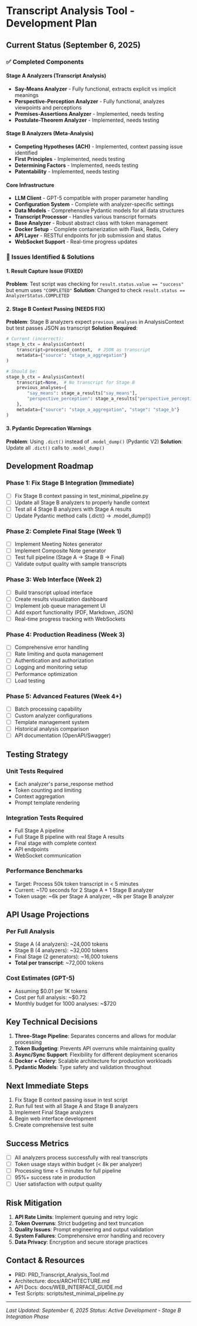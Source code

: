 # Transcript Analysis Tool - Development Plan

## Current Status (September 6, 2025)

### ✅ Completed Components

#### Stage A Analyzers (Transcript Analysis)
- **Say-Means Analyzer** - Fully functional, extracts explicit vs implicit meanings
- **Perspective-Perception Analyzer** - Fully functional, analyzes viewpoints and perceptions
- **Premises-Assertions Analyzer** - Implemented, needs testing
- **Postulate-Theorem Analyzer** - Implemented, needs testing

#### Stage B Analyzers (Meta-Analysis) 
- **Competing Hypotheses (ACH)** - Implemented, context passing issue identified
- **First Principles** - Implemented, needs testing
- **Determining Factors** - Implemented, needs testing  
- **Patentability** - Implemented, needs testing

#### Core Infrastructure
- **LLM Client** - GPT-5 compatible with proper parameter handling
- **Configuration System** - Complete with analyzer-specific settings
- **Data Models** - Comprehensive Pydantic models for all data structures
- **Transcript Processor** - Handles various transcript formats
- **Base Analyzer** - Robust abstract class with token management
- **Docker Setup** - Complete containerization with Flask, Redis, Celery
- **API Layer** - RESTful endpoints for job submission and status
- **WebSocket Support** - Real-time progress updates

### 🔧 Issues Identified & Solutions

#### 1. Result Capture Issue (FIXED)
**Problem**: Test script was checking for `result.status.value == "success"` but enum uses `"COMPLETED"`
**Solution**: Changed to check `result.status == AnalyzerStatus.COMPLETED`

#### 2. Stage B Context Passing (NEEDS FIX)
**Problem**: Stage B analyzers expect `previous_analyses` in AnalysisContext but test passes JSON as transcript
**Solution Required**: 
```python
# Current (incorrect):
stage_b_ctx = AnalysisContext(
    transcript=processed_context,  # JSON as transcript
    metadata={"source": "stage_a_aggregation"}
)

# Should be:
stage_b_ctx = AnalysisContext(
    transcript=None,  # No transcript for Stage B
    previous_analyses={
        "say_means": stage_a_results["say_means"],
        "perspective_perception": stage_a_results["perspective_perception"]
    },
    metadata={"source": "stage_a_aggregation", "stage": "stage_b"}
)
```

#### 3. Pydantic Deprecation Warnings
**Problem**: Using `.dict()` instead of `.model_dump()` (Pydantic V2)
**Solution**: Update all `.dict()` calls to `.model_dump()`

## Development Roadmap

### Phase 1: Fix Stage B Integration (Immediate)
- [ ] Fix Stage B context passing in test_minimal_pipeline.py
- [ ] Update all Stage B analyzers to properly handle context
- [ ] Test all 4 Stage B analyzers with Stage A results
- [ ] Update Pydantic method calls (.dict() → .model_dump())

### Phase 2: Complete Final Stage (Week 1)
- [ ] Implement Meeting Notes generator
- [ ] Implement Composite Note generator
- [ ] Test full pipeline (Stage A → Stage B → Final)
- [ ] Validate output quality with sample transcripts

### Phase 3: Web Interface (Week 2)
- [ ] Build transcript upload interface
- [ ] Create results visualization dashboard
- [ ] Implement job queue management UI
- [ ] Add export functionality (PDF, Markdown, JSON)
- [ ] Real-time progress tracking with WebSockets

### Phase 4: Production Readiness (Week 3)
- [ ] Comprehensive error handling
- [ ] Rate limiting and quota management
- [ ] Authentication and authorization
- [ ] Logging and monitoring setup
- [ ] Performance optimization
- [ ] Load testing

### Phase 5: Advanced Features (Week 4+)
- [ ] Batch processing capability
- [ ] Custom analyzer configurations
- [ ] Template management system
- [ ] Historical analysis comparison
- [ ] API documentation (OpenAPI/Swagger)

## Testing Strategy

### Unit Tests Required
- Each analyzer's parse_response method
- Token counting and limiting
- Context aggregation
- Prompt template rendering

### Integration Tests Required
- Full Stage A pipeline
- Full Stage B pipeline with real Stage A results
- Final stage with complete context
- API endpoints
- WebSocket communication

### Performance Benchmarks
- Target: Process 50k token transcript in < 5 minutes
- Current: ~170 seconds for 2 Stage A + 1 Stage B analyzer
- Token usage: ~6k per Stage A analyzer, ~8k per Stage B analyzer

## API Usage Projections

### Per Full Analysis
- Stage A (4 analyzers): ~24,000 tokens
- Stage B (4 analyzers): ~32,000 tokens  
- Final Stage (2 generators): ~16,000 tokens
- **Total per transcript**: ~72,000 tokens

### Cost Estimates (GPT-5)
- Assuming $0.01 per 1K tokens
- Cost per full analysis: ~$0.72
- Monthly budget for 1000 analyses: ~$720

## Key Technical Decisions

1. **Three-Stage Pipeline**: Separates concerns and allows for modular processing
2. **Token Budgeting**: Prevents API overruns while maintaining quality
3. **Async/Sync Support**: Flexibility for different deployment scenarios
4. **Docker + Celery**: Scalable architecture for production workloads
5. **Pydantic Models**: Type safety and validation throughout

## Next Immediate Steps

1. Fix Stage B context passing issue in test script
2. Run full test with all Stage A and Stage B analyzers
3. Implement Final Stage analyzers
4. Begin web interface development
5. Create comprehensive test suite

## Success Metrics

- [ ] All analyzers process successfully with real transcripts
- [ ] Token usage stays within budget (< 8k per analyzer)
- [ ] Processing time < 5 minutes for full pipeline
- [ ] 95%+ success rate in production
- [ ] User satisfaction with output quality

## Risk Mitigation

1. **API Rate Limits**: Implement queuing and retry logic
2. **Token Overruns**: Strict budgeting and text truncation
3. **Quality Issues**: Prompt engineering and output validation
4. **System Failures**: Comprehensive error handling and recovery
5. **Data Privacy**: Encryption and secure storage practices

## Contact & Resources

- PRD: PRD_Transcript_Analysis_Tool.md
- Architecture: docs/ARCHITECTURE.md
- API Docs: docs/WEB_INTERFACE_GUIDE.md
- Test Scripts: scripts/test_minimal_pipeline.py

---

*Last Updated: September 6, 2025*
*Status: Active Development - Stage B Integration Phase*
